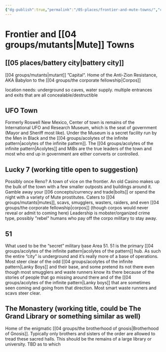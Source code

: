 ```yaml
---
{"dg-publish":true,"permalink":"/05-places/frontier-and-mute-towns/","created":"2024-08-14T14:24:29.000-05:00","updated":"2025-03-17T10:47:46.499-05:00"}
---
```


# Frontier and [[04 groups/mutants\|Mute]] Towns

## [[05 places/battery city\|battery city]]
[[04 groups/mutants\|mutant]] ”Capital“. Home of the Anti-Zion Resistance, AKA Babylon to the [[04 groups/the corporate fellowship\|Corpos]]

location needs: underground so caves, water supply. multiple entrances and exits that are all concealable/destructible
## UFO Town
Formerly Roswell New Mexico, Center of town is remains of the International UFO and Research Museum, which is the seat of government (Mayor and Sheriff most like).  Under the Museum is a secret facility run by the Men in Black and the [[04 groups/acolytes of the infinite pattern\|acolytes of the infinite pattern]].  The [[04 groups/acolytes of the infinite pattern\|Acolytes]] and MiBs are the true leaders of the town and most who end up in government are either converts or controlled.  

## Lucky 7 (working title open to suggestion)
Possibly once Reno?  A town of vice on the frontier. An old Casino makes up the bulk of the town with a few smaller outposts and buildings around it.  Gamble away your [[06 concepts/currency and trade\|bolts]] or spend the night with a variety of Mute prostitutes.  Caters to [[04 groups/mutants\|mutes]], scavs, smugglers, wasters, raiders, and even [[04 groups/the corporate fellowship\|corpos]] (though corpos would never reveal or admit to coming here) Leadership is mobster/organized crime type, possibly "rebel" humans who pay off the corpo military to stay away.  

## 51
What used to be the “secret” military base Area 51.  51 is the primary [[04 groups/acolytes of the infinite pattern\|acolytes of the pattern]] hub.  As such the entire “city” is underground and it’s really more of a base of operations.  Most steer clear of the odd [[04 groups/acolytes of the infinite pattern\|Lanky Boys]] and their base, and some pretend its not there even though most smugglers and waste runners know its there because of the stories of people that go missing around there and of the [[04 groups/acolytes of the infinite pattern\|Lanky boys]] that are sometimes seen coming and going from that direction.  Most smart waste runners and scavs steer clear.  

## The Monastery (working title, could be The Grand Library or something similar as well)
Home of the enigmatic [[04 groups/the brotherhood of gnosis\|Brotherhood of Gnosis]].  Typically only brothers and sisters of the order are allowed to tread these sacred halls.  This should be the remains of a large library or university. TBD as to which
